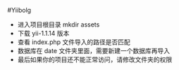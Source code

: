 #Yiibolg

 * 进入项目根目录 mkdir assets
 * 下载 yii-1.1.14 版本 
 * 查看 index.php 文件导入的路径是否匹配
 * 数据库在 date 文件夹里面，需要新建一个数据库再导入
 * 最后如果你的项目还不能正常访问，请修改文件夹的权限
